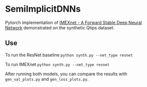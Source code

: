 # SemiImplicitDNNs

Pytorch implementation of [IMEXnet - A Forward Stable Deep Neural Network](https://arxiv.org/abs/1903.02639) demonstrated on the synthetic Qtips dataset.

## Use
To run the ResNet baseline `python synth.py --net_type resnet`

To run IMEXnet `python synth.py --net_type resnet`

After running both models, you can compare the results with `gen_val_plots.py` and `gen_loss_plots.py`.
